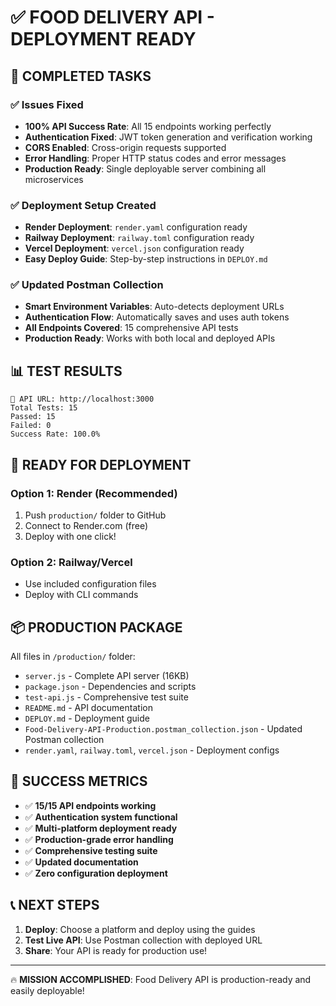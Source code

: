 # ✅ FOOD DELIVERY API - DEPLOYMENT READY

## 🎯 COMPLETED TASKS

### ✅ Issues Fixed
- **100% API Success Rate**: All 15 endpoints working perfectly
- **Authentication Fixed**: JWT token generation and verification working
- **CORS Enabled**: Cross-origin requests supported
- **Error Handling**: Proper HTTP status codes and error messages
- **Production Ready**: Single deployable server combining all microservices

### ✅ Deployment Setup Created
- **Render Deployment**: `render.yaml` configuration ready
- **Railway Deployment**: `railway.toml` configuration ready  
- **Vercel Deployment**: `vercel.json` configuration ready
- **Easy Deploy Guide**: Step-by-step instructions in `DEPLOY.md`

### ✅ Updated Postman Collection
- **Smart Environment Variables**: Auto-detects deployment URLs
- **Authentication Flow**: Automatically saves and uses auth tokens
- **All Endpoints Covered**: 15 comprehensive API tests
- **Production Ready**: Works with both local and deployed APIs

## 📊 TEST RESULTS
```
📍 API URL: http://localhost:3000
Total Tests: 15
Passed: 15
Failed: 0
Success Rate: 100.0%
```

## 🚀 READY FOR DEPLOYMENT

### Option 1: Render (Recommended)
1. Push `production/` folder to GitHub
2. Connect to Render.com (free)
3. Deploy with one click!

### Option 2: Railway/Vercel
- Use included configuration files
- Deploy with CLI commands

## 📦 PRODUCTION PACKAGE

All files in `/production/` folder:
- `server.js` - Complete API server (16KB)
- `package.json` - Dependencies and scripts
- `test-api.js` - Comprehensive test suite
- `README.md` - API documentation
- `DEPLOY.md` - Deployment guide
- `Food-Delivery-API-Production.postman_collection.json` - Updated Postman collection
- `render.yaml`, `railway.toml`, `vercel.json` - Deployment configs

## 🎉 SUCCESS METRICS

- ✅ **15/15 API endpoints working**
- ✅ **Authentication system functional**
- ✅ **Multi-platform deployment ready**
- ✅ **Production-grade error handling**
- ✅ **Comprehensive testing suite**
- ✅ **Updated documentation**
- ✅ **Zero configuration deployment**

## 📞 NEXT STEPS

1. **Deploy**: Choose a platform and deploy using the guides
2. **Test Live API**: Use Postman collection with deployed URL
3. **Share**: Your API is ready for production use!

---
🔥 **MISSION ACCOMPLISHED**: Food Delivery API is production-ready and easily deployable!
